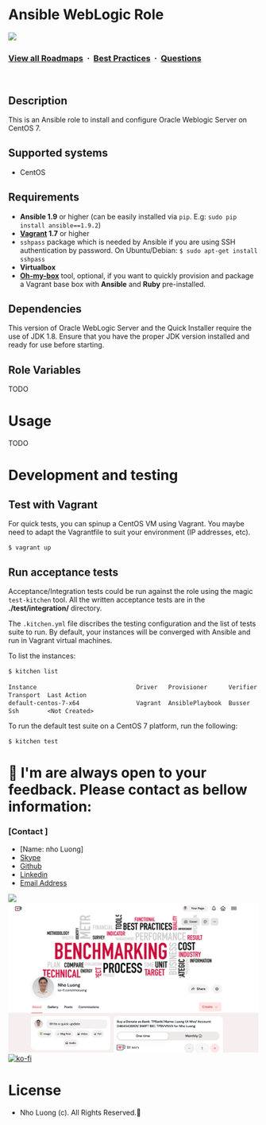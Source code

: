 # Ansible WebLogic Role
![](https://i.imgur.com/waxVImv.png)
### [View all Roadmaps](https://github.com/nholuongut/all-roadmaps) &nbsp;&middot;&nbsp; [Best Practices](https://github.com/nholuongut/all-roadmaps/blob/main/public/best-practices/) &nbsp;&middot;&nbsp; [Questions](https://www.linkedin.com/in/nholuong/)
<br/>

## Description

This is an Ansible role to install and configure Oracle Weblogic Server on CentOS 7.

## Supported systems

- CentOS

## Requirements

- **Ansible 1.9** or higher (can be easily installed via `pip`. E.g: `sudo pip install ansible==1.9.2`)
- **[Vagrant](https://www.vagrantup.com) 1.7** or higher
- `sshpass` package which is needed by Ansible if you are using SSH authentication by password. On Ubuntu/Debian: `$ sudo apt-get install sshpass`
- **Virtualbox**
- **[Oh-my-box](https://github.com/abessifi/oh-my-box)** tool, optional, if you want to quickly provision and package a Vagrant base box with **Ansible** and **Ruby** pre-installed.

## Dependencies

This version of Oracle WebLogic Server and the Quick Installer require the use of JDK 1.8.  Ensure that you have the proper JDK version installed and ready for use before starting.

## Role Variables

TODO

# Usage

TODO

# Development and testing

## Test with Vagrant

For quick tests, you can spinup a CentOS VM using Vagrant. You maybe need to adapt the Vagrantfile to suit your environment (IP addresses, etc).

    $ vagrant up

## Run acceptance tests

Acceptance/Integration tests could be run against the role using the magic `test-kitchen` tool. All the written acceptance tests are in the **./test/integration/** directory.

The `.kitchen.yml` file discribes the testing configuration and the list of tests suite to run. By default, your instances will be converged with Ansible and run in Vagrant virtual machines.

To list the instances:

    $ kitchen list

    Instance                            Driver   Provisioner      Verifier  Transport  Last Action
    default-centos-7-x64				Vagrant  AnsiblePlaybook  Busser    Ssh        <Not Created>

To run the default test suite on a CentOS 7 platform, run the following:

    $ kitchen test
    
# 🚀 I'm are always open to your feedback.  Please contact as bellow information:
### [Contact ]
* [Name: nho Luong]
* [Skype](luongutnho_skype)
* [Github](https://github.com/nholuongut/)
* [Linkedin](https://www.linkedin.com/in/nholuong/)
* [Email Address](luongutnho@hotmail.com)

![](https://i.imgur.com/waxVImv.png)
![](Donate.png)
[![ko-fi](https://ko-fi.com/img/githubbutton_sm.svg)](https://ko-fi.com/nholuong)

# License
* Nho Luong (c). All Rights Reserved.🌟

